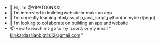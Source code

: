 - 👋 Hi, I’m @A1PATOONXXI
- 👀 I’m interested in building website or make an app
- 🌱 I’m currently learning html,css,php,java_script,python(or mybe django)
- 💞️ I’m looking to collaborate on building an app and website
- 📫 How to reach me go to my iscord, or my email " kimkardashianbigtits12@gmail.com "

<!---
A1PATOONXXI/A1PATOONXXI is a ✨ special ✨ repository because its `README.md` (this file) appears on your GitHub profile.
You can click the Preview link to take a look at your changes.
--->
